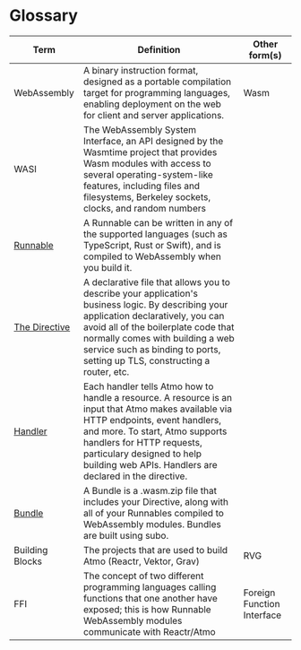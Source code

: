 # Glossary

| Term                                     | Definition                                                                                                                                                                                                                                                                                      | Other form(s)              |
| ---------------------------------------- | ----------------------------------------------------------------------------------------------------------------------------------------------------------------------------------------------------------------------------------------------------------------------------------------------- | -------------------------- |
| WebAssembly                              | A binary instruction format, designed as a portable compilation target for programming languages, enabling deployment on the web for client and server applications.                                                                                                                            | Wasm                       |
| WASI                                     | The WebAssembly System Interface, an API designed by the Wasmtime project that provides Wasm modules with access to several operating-system-like features, including files and filesystems, Berkeley sockets, clocks, and random numbers                                                       |                            |
| [Runnable](../atmo/concepts/runnables.md)               | A Runnable can be written in any of the supported languages (such as TypeScript, Rust or Swift), and is compiled to WebAssembly when you build it.                                                                                                                                              |                            |
| [The Directive](../atmo/concepts/the-directive.md)      | A declarative file that allows you to describe your application's business logic. By describing your application declaratively, you can avoid all of the boilerplate code that normally comes with building a web service such as binding to ports, setting up TLS, constructing a router, etc. |                            |
| [Handler](../atmo/usage/creating-handlers.md) | Each handler tells Atmo how to handle a resource. A resource is an input that Atmo makes available via HTTP endpoints, event handlers, and more. To start, Atmo supports handlers for HTTP requests, particulary designed to help building web APIs. Handlers are declared in the directive.    |                            |
| [Bundle](../atmo/usage/build-your-application.md)  | A Bundle is a .wasm.zip file that includes your Directive, along with all of your Runnables compiled to WebAssembly modules. Bundles are built using subo.                                                                                                                                      |                            |
| Building Blocks                          | The projects that are used to build Atmo (Reactr, Vektor, Grav)                                                                                                                                                                                                                                 | RVG                        |
| FFI                                      | The concept of two different programming languages calling functions that one another have exposed; this is how Runnable WebAssembly modules communicate with Reactr/Atmo                                                                                                                       | Foreign Function Interface |
